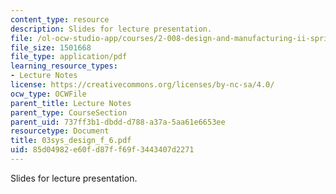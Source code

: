 ```yaml
---
content_type: resource
description: Slides for lecture presentation.
file: /ol-ocw-studio-app/courses/2-008-design-and-manufacturing-ii-spring-2004/85d04982e60fd87ff69f3443407d2271_03sys_design_f_6.pdf
file_size: 1501668
file_type: application/pdf
learning_resource_types:
- Lecture Notes
license: https://creativecommons.org/licenses/by-nc-sa/4.0/
ocw_type: OCWFile
parent_title: Lecture Notes
parent_type: CourseSection
parent_uid: 737ff3b1-dbdd-d788-a37a-5aa61e6653ee
resourcetype: Document
title: 03sys_design_f_6.pdf
uid: 85d04982-e60f-d87f-f69f-3443407d2271
---
```

Slides for lecture presentation.